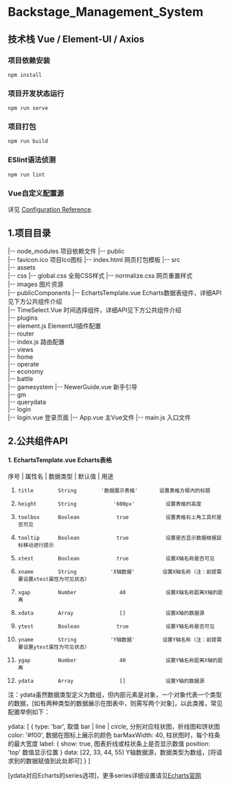 # Backstage_Management_System

## 技术栈 Vue / Element-UI / Axios

### 项目依赖安装
```
npm install 
```

### 项目开发状态运行
```
npm run serve
```

### 项目打包
```
npm run build
```

### ESlint语法侦测
```
npm run lint
```

### Vue自定义配置源
详见 [Configuration Reference](https://cli.vuejs.org/config/).

## 1.项目目录

|-- node_modules                         项目依赖文件
|-- public  
    |-- favicon.ico                      项目Ico图标
    |-- index.html                       网页打包模板
|-- src  
    |-- assets  
        |-- css
            |-- global.css               全局CSS样式
            |-- normalize.css            网页重置样式  
        |-- images                       图片资源  
    |-- publicComponents
        |-- EchartsTemplate.vue          <echarts-template>Echarts数据表组件，详细API见下方公共组件介绍  
        |-- TimeSelect.Vue               <time-select>时间选择组件，详细API见下方公共组件介绍         
    |-- plugins  
        |-- element.js                   ElementUI插件配置  
    |-- router  
        |-- index.js                     路由配置  
    |-- views  
        |-- home  
            |-- operate  
            |-- economy  
            |-- battle  
            |-- gamesystem
                |-- NewerGuide.vue        新手引导  
            |-- gm  
            |-- querydata  
        |-- login  
            |-- login.vue                 登录页面
|-- App.vue                               主Vue文件
|-- main.js                               入口文件
    

## 2.公共组件API

#### 1. EchartsTemplate.vue Echarts表格
序号 |  属性名   |   数据类型   |       默认值      |             用途 
01.     title        String        '数据展示表格'       设置表格方框内的标题
02.     height       String            '600px'          设置表格的高度
03.     toolbox      Boolean            true            设置表格右上角工具栏是否可见
04.     tooltip      Boolean            true            设置是否显示数据根据鼠标移动进行提示
05.     xtest        Boolean            true            设置X轴名称是否可见
06.     xname        String           'X轴数据'         设置X轴名称（注：前提需要设置xtest属性为可见状态）
07.     xgap         Number              40             设置X轴名称距离X轴的距离
08.     xdata        Array               []             设置X轴的数据源
09.     ytest        Boolean            true            设置Y轴名称是否可见
10.     yname        String           'Y轴数据'         设置Y轴名称（注：前提需要设置ytest属性为可见状态）
11.     ygap         Number              40             设置Y轴名称距离X轴的距离
12.     ydata        Array               []             设置Y轴的数据源

注：ydata虽然数据类型定义为数组，但内部元素是对象，一个对象代表一个类型的数据，[如有两种类型的数据展示在图表中，则需写两个对象]，以此类推，常见配置举例如下：

  ydata: [
    {
      type: 'bar',              取值 bar | line | circle, 分别对应柱状图，折线图和饼状图
      color: '#f00',            数据在图标上展示的颜色
      barMaxWidth: 40,          柱状图时，每个柱条的最大宽度
      label: {
        show: true,             图表折线或柱状条上是否显示数值
        position: 'top'         数值显示位置
      }
      data: [22, 33, 44, 55]    Y轴数据源，数据类型为数组，[将请求到的数据赋值到此处即可]
    }
  ]

[ydata对应Echarts的series选项]，更多series详细设置请见[Echarts官网](https://www.echartsjs.com/zh/)

